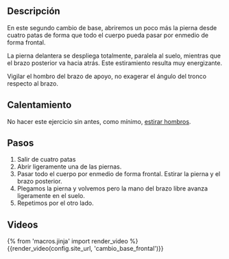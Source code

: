 ## Descripción

En este segundo cambio de base, abriremos un poco más la pierna desde cuatro patas de forma que todo el cuerpo pueda pasar por enmedio de forma frontal.

La pierna delantera se despliega totalmente, paralela al suelo, mientras que el brazo posterior va hacia atrás. Este estiramiento resulta muy energizante.

Vigilar el hombro del brazo de apoyo, no exagerar el ángulo del tronco respecto al brazo.

## Calentamiento

No hacer este ejercicio sin antes, como mínimo, [estirar hombros](/calentar/estirar_hombros).

## Pasos

1. Salir de cuatro patas
2. Abrir ligeramente una de las piernas.
3. Pasar todo el cuerpo por enmedio de forma frontal. Estirar la pierna y el brazo posterior.
4. Plegamos la pierna y volvemos pero la mano del brazo libre avanza ligeramente en el suelo.
5. Repetimos por el otro lado.

## Videos

{% from 'macros.jinja' import render_video %}
{{render_video(config.site_url, 'cambio_base_frontal')}}
